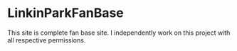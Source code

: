 # LinkinParkFanBase
This site is complete fan base site. I independently work on this project with all respective permissions.
